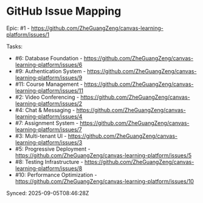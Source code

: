 # GitHub Issue Mapping

Epic: #1 - https://github.com/ZheGuangZeng/canvas-learning-platform/issues/1

Tasks:
- #6: Database Foundation - https://github.com/ZheGuangZeng/canvas-learning-platform/issues/6
- #9: Authentication System - https://github.com/ZheGuangZeng/canvas-learning-platform/issues/9
- #11: Course Management - https://github.com/ZheGuangZeng/canvas-learning-platform/issues/11
- #2: Video Conferencing - https://github.com/ZheGuangZeng/canvas-learning-platform/issues/2
- #4: Chat & Messaging - https://github.com/ZheGuangZeng/canvas-learning-platform/issues/4
- #7: Assignment System - https://github.com/ZheGuangZeng/canvas-learning-platform/issues/7
- #3: Multi-tenant UI - https://github.com/ZheGuangZeng/canvas-learning-platform/issues/3
- #5: Progressive Deployment - https://github.com/ZheGuangZeng/canvas-learning-platform/issues/5
- #8: Testing Infrastructure - https://github.com/ZheGuangZeng/canvas-learning-platform/issues/8
- #10: Performance Optimization - https://github.com/ZheGuangZeng/canvas-learning-platform/issues/10

Synced: 2025-09-05T08:46:28Z

